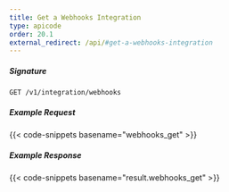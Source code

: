 ```yaml
---
title: Get a Webhooks Integration
type: apicode
order: 20.1
external_redirect: /api/#get-a-webhooks-integration
---
```


##### Signature

`GET /v1/integration/webhooks`

##### Example Request
{{< code-snippets basename="webhooks_get" >}}

##### Example Response
{{< code-snippets basename="result.webhooks_get" >}}
